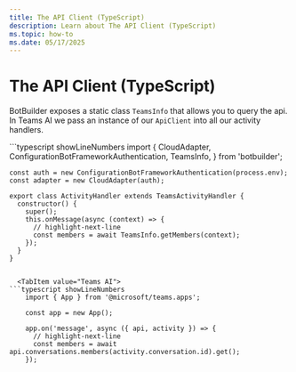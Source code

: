```yaml
---
title: The API Client (TypeScript)
description: Learn about The API Client (TypeScript)
ms.topic: how-to
ms.date: 05/17/2025
---
```

# The API Client (TypeScript)

BotBuilder exposes a static class `TeamsInfo` that allows you to query the api. In Teams AI
we pass an instance of our `ApiClient` into all our activity handlers.


  <TabItem value="BotBuilder">
```typescript showLineNumbers
    import {
      CloudAdapter,
      ConfigurationBotFrameworkAuthentication,
      TeamsInfo,
    } from 'botbuilder';

    const auth = new ConfigurationBotFrameworkAuthentication(process.env);
    const adapter = new CloudAdapter(auth);

    export class ActivityHandler extends TeamsActivityHandler {
      constructor() {
        super();
        this.onMessage(async (context) => {
          // highlight-next-line
          const members = await TeamsInfo.getMembers(context);
        });
      }
    }
```
  
  <TabItem value="Teams AI">
```typescript showLineNumbers
    import { App } from '@microsoft/teams.apps';

    const app = new App();

    app.on('message', async ({ api, activity }) => {
      // highlight-next-line
      const members = await api.conversations.members(activity.conversation.id).get();
    });
```
  
